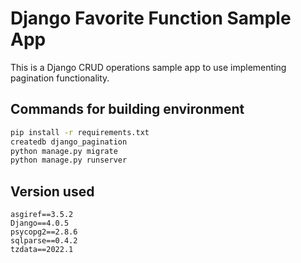 # Django Favorite Function Sample App

This is a Django CRUD operations sample app to use implementing pagination functionality.

## Commands for building environment

```bash
pip install -r requirements.txt
createdb django_pagination
python manage.py migrate
python manage.py runserver
```

## Version used

```
asgiref==3.5.2
Django==4.0.5
psycopg2==2.8.6
sqlparse==0.4.2
tzdata==2022.1
```